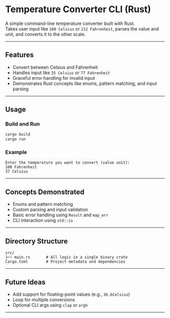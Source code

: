 # Temperature Converter CLI (Rust)

A simple command-line temperature converter built with Rust.\
Takes user input like `100 Celsius` or `212 Fahrenheit`, parses the value and unit, and converts it to the other scale.

---

## Features

- Convert between Celsius and Fahrenheit
- Handles input like `25 Celsius` or `77 Fahrenheit`
- Graceful error handling for invalid input
- Demonstrates Rust concepts like enums, pattern matching, and input parsing

---

## Usage

### Build and Run

```bash
cargo build
cargo run
```

### Example

```
Enter the temperature you want to convert (value unit):
100 Fahrenheit
37 Celsius
```

---

## Concepts Demonstrated

- Enums and pattern matching
- Custom parsing and input validation
- Basic error handling using `Result` and `map_err`
- CLI interaction using `std::io`

---

## Directory Structure

```text
src/
├── main.rs       # All logic in a single binary crate
Cargo.toml        # Project metadata and dependencies
```

---

## Future Ideas

- Add support for floating-point values (e.g., `36.6Celsius`)
- Loop for multiple conversions
- Optional CLI args using `clap` or `argh`

---
